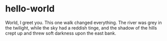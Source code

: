 # hello-world
World, I greet you. 
This one walk changed everything. The river was grey in the twilight, while the sky had a reddish tinge, and the shadow of the hills crept up and threw soft darkness upon the east bank. 
